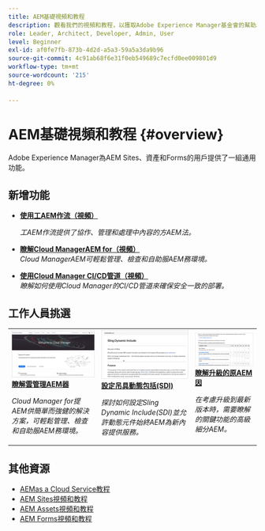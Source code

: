 ```yaml
---
title: AEM基礎視頻和教程
description: 觀看我們的視頻和教程，以獲取Adobe Experience Manager基金會的幫助。
role: Leader, Architect, Developer, Admin, User
level: Beginner
exl-id: af0fe7fb-873b-4d2d-a5a3-59a5a3da9b96
source-git-commit: 4c91ab68f6e31f0eb549689c7ecfd0ee009801d9
workflow-type: tm+mt
source-wordcount: '215'
ht-degree: 0%

---
```


# AEM基礎視頻和教程 {#overview}

Adobe Experience Manager為AEM Sites、資產和Forms的用戶提供了一組通用功能。

<div id="whats-new-section">

## 新增功能

* **[使用工AEM作流（視頻）](./workflow/use-workflow.md)**

   *工AEM作流提供了協作、管理和處理中內容的方AEM法。*

* **[瞭解Cloud ManagerAEM for（視頻）](./cloud-manager/understand-cloud-manager-for-aem.md)**\
   *Cloud ManagerAEM可輕鬆管理、檢查和自助服AEM務環境。*

* **[使用Cloud Manager CI/CD管道（視頻）](./cloud-manager/use-the-cicd-pipeline-in-cloud-manager-for-aem.md)**\
   *瞭解如何使用Cloud Manager的CI/CD管道來確保安全一致的部署。*

</div>

<div id="recs-overview-body-1"></div>
<div id="recs-overview-body-2"></div>
<div id="recs-overview-body-3"></div>
<div id="recs-overview-body-4"></div>
<div id="recs-overview-body-5"></div>
<div id="recs-overview-body-6"></div>

<div id="staff-picks-section">

## 工作人員挑選

<table>
<tr>
  <td>
    <a href="./cloud-manager/understand-cloud-manager-for-aem.md">
    <img alt="瞭解雲管理AEM器" src="./cloud-manager/assets/understand-cloud-manager-for-aem/thumbnail.png" />
    </a>
    <div>
     <a href="./cloud-manager/understand-cloud-manager-for-aem.md">
    <strong>瞭解雲管理AEM器</strong>
    </a>
    </div>
    <p>
    <em>Cloud Manager for提AEM供簡單而強健的解決方案，可輕鬆管理、檢查和自助服AEM務環境。</em>
    <p>
  </td>
   <td>
    <a href="./development/set-up-sling-dynamic-include.md">
    <img alt="設定吊具動態包括(SDI)" src="./development/assets/set-up-sling-dynamic-include/thumbnail.png" />
    </a>
     <div>
     <a href="./development/set-up-sling-dynamic-include.md">
    <strong>設定吊具動態包括(SDI)</strong>
    </a>
    </div>
    <p>
    <em>探討如何設定Sling Dynamic Include(SDI)並允許動態元件始終AEM為新內容提供服務。</em>
    <p>
  </td>
  <td>
    <a href="./administration/understand-reasons-to-upgrade.md">
    <img alt="瞭解升級的理AEM由" src="./administration/assets/understand-reasons-to-upgrade/thumbnail.png" />
    </a>
    <div>
    <a href="./administration/understand-reasons-to-upgrade.md">
    <strong>瞭解升級的原AEM因</strong>
    </a>
    </div>
    <p>
    <em>在考慮升級到最新版本時，需要瞭解的關鍵功能的高級細分AEM。</em>
    </p>
  </td>
</tr>
</table>

</div>

## 其他資源

* [AEMas a Cloud Service教程](/help/cloud-service/overview.md)
* [AEM Sites視頻和教程](/help/sites/overview.md)
* [AEM Assets視頻和教程](/help/assets/overview.md)
* [AEM Forms視頻和教程](/help/forms/overview.md)
